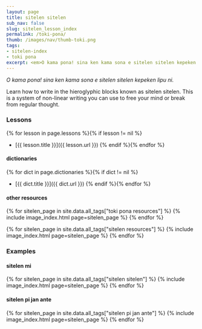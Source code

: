 ```yaml
---
layout: page
title: sitelen sitelen
sub_nav: false
slug: sitelen_lesson_index
permalink: /toki-pona/
thumb: /images/nav/thumb-toki.png
tags:
- sitelen-index
- toki pona
excerpt: <em>O kama pona! sina ken kama sona e sitelen sitelen kepeken lipu ni.</em><br><p>Learn how to write in the hieroglyphic blocks known as sitelen sitelen, or sitelen suwi. This is a system of non-linear writing you can use to free your mind or break from regular thought. Here you will find all the lessons for writing toki pona using sitelen sitelen, plus glyph dictionaries and plenty of examples, including sitelen sitelen drawn by others.</p>
---
```


_O kama pona! sina ken kama sona e sitelen sitelen kepeken lipu ni._

Learn how to write in the hieroglyphic blocks known as sitelen sitelen.  This is a system of non-linear writing you can use to free your mind or break from regular thought.

### Lessons

{% for lesson in page.lessons %}{% if lesson != nil %}
  * [{{ lesson.title }}]({{ lesson.url }})
{% endif %}{% endfor %}

#### dictionaries

{% for dict in page.dictionaries %}{% if dict != nil %}
  * [{{ dict.title }}]({{ dict.url }})
{% endif %}{% endfor %}

#### other resources

{% for sitelen_page in site.data.all_tags["toki pona resources"] %}
  {% include image_index.html page=sitelen_page %}
{% endfor %}

{% for sitelen_page in site.data.all_tags["sitelen resources"] %}
  {% include image_index.html page=sitelen_page %}
{% endfor %}

### Examples

#### sitelen mi

{% for sitelen_page in site.data.all_tags["sitelen sitelen"] %}
  {% include image_index.html page=sitelen_page %}
{% endfor %}

#### sitelen pi jan ante

{% for sitelen_page in site.data.all_tags["sitelen pi jan ante"] %}
  {% include image_index.html page=sitelen_page %}
{% endfor %}
